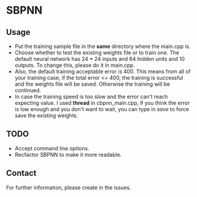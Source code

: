 # SBPNN
## Usage
- Put the training sample file in the **same** directory where the main.cpp is.
- Choose whether to test the existing weights file or to train one. The default neural network has 24 * 24 inputs and 64 hidden units and 10 outputs. To change this, please do it in main.cpp.
- Also, the default training acceptable error is 400. This means from all of your training case, if the total error <= 400, the training is successful and the weights file will be saved. Otherwise the training will be continued.
- In case the training speed is too slow and the error can't reach expecting value. I used **thread** in cbpnn_main.cpp, if you think the error is low enough and you don't want to wait, you can type in *save* to force save the existing weights.
## TODO
* Accept command line options.
* Recfactor SBPNN to make it more readable.

## Contact
For further information, please create in the issues.

